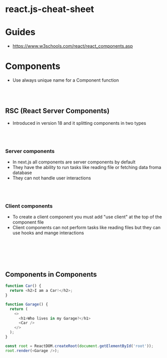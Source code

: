 # react.js-cheat-sheet


# Guides
- https://www.w3schools.com/react/react_components.asp


# Components
- Use always unique name for a Component function

<br><br>

## RSC (React Server Components)
- Introduced in version 18 and it splitting components in two types

<br><br>

### Server components
- In next.js all components are server components by default
- They have the ability to run tasks like reading file or fetching data froma  database
- They can not handle user interactions

<br><br>

### Client components
- To create a client component you must add "use client" at the top of the component file
- Client components can not perform tasks like reading files  but they can use hooks and mange interactions


<br><br>
<br><br>


## Components in Components
```javascript
function Car() {
  return <h2>I am a Car!</h2>;
}

function Garage() {
  return (
    <>
      <h1>Who lives in my Garage?</h1>
      <Car />
    </>
  );
}

const root = ReactDOM.createRoot(document.getElementById('root'));
root.render(<Garage />);
```
